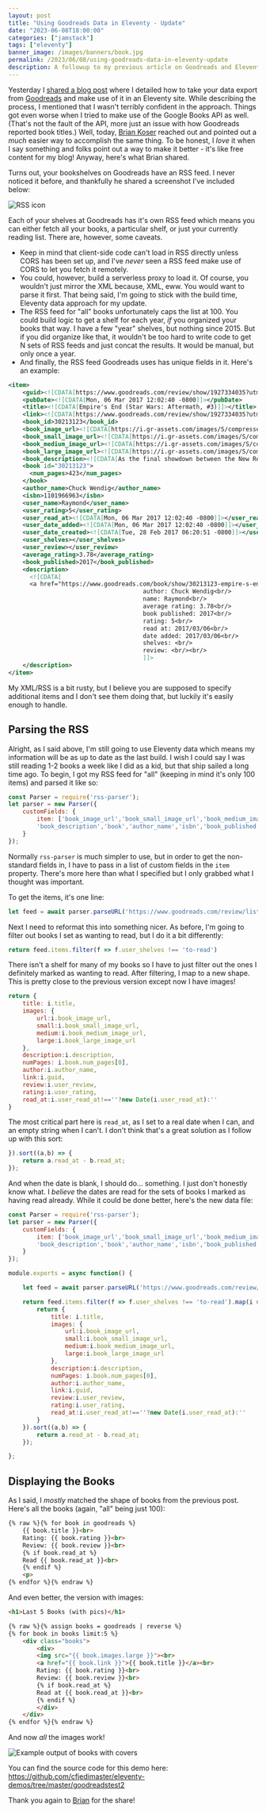 ```yaml
---
layout: post
title: "Using Goodreads Data in Eleventy - Update"
date: "2023-06-08T18:00:00"
categories: ["jamstack"]
tags: ["eleventy"]
banner_image: /images/banners/book.jpg
permalink: /2023/06/08/using-goodreads-data-in-eleventy-update
description: A followup to my previous article on Goodreads and Eleventy
---
```


Yesterday I [shared a blog post](https://www.raymondcamden.com/2023/06/07/using-goodreads-data-in-eleventy) where I detailed how to take your data export from [Goodreads](https://goodreads.com) and make use of it in an Eleventy site. While describing the process, I mentioned that I wasn't terribly confident in the approach. Things got even worse when I tried to make use of the Google Books API as well. (That's not the fault of the API, more just an issue with how Goodreads reported book titles.) Well, today, [Brian Koser](http://koser.us/) reached out and pointed out a *much* easier way to accomplish the same thing. To be honest, I *love* it when I say something and folks point out a way to make it better - it's like free content for my blog! Anyway, here's what Brian shared. 

Turns out, your bookshelves on Goodreads have an RSS feed. I never noticed it before, and thankfully he shared a screenshot I've included below:

<p>
<img src="https://static.raymondcamden.com/images/2023/06/rss.jpg" alt="RSS icon" class="imgborder imgcenter" loading="lazy">
</p>

Each of your shelves at Goodreads has it's own RSS feed which means you can either fetch all your books, a particular shelf, or just your currently reading list. There are, however, some caveats. 

* Keep in mind that client-side code can't load in RSS directly unless CORS has been set up, and I've *never* seen a RSS feed make use of CORS to let you fetch it remotely.
* You could, however, build a serverless proxy to load it. Of course, you wouldn't just mirror the XML because, XML, eww. You would want to parse it first. That being said, I'm going to stick with the build time, Eleventy data approach for my update.
* The RSS feed for "all" books unfortunately caps the list at 100. You could build logic to get a shelf for each year, *if* you organized your books that way. I have a few "year" shelves, but nothing since 2015. But if you did organize like that, it wouldn't be too hard to write code to get N sets of RSS feeds and just concat the results. It would be manual, but only once a year.
* And finally, the RSS feed Goodreads uses has unique fields in it. Here's an example:

```xml
<item>
    <guid><![CDATA[https://www.goodreads.com/review/show/1927334035?utm_medium=api&utm_source=rss]]></guid>
    <pubDate><![CDATA[Mon, 06 Mar 2017 12:02:40 -0800]]></pubDate>
    <title><![CDATA[Empire's End (Star Wars: Aftermath, #3)]]></title>
    <link><![CDATA[https://www.goodreads.com/review/show/1927334035?utm_medium=api&utm_source=rss]]></link>
    <book_id>30213123</book_id>
    <book_image_url><![CDATA[https://i.gr-assets.com/images/S/compressed.photo.goodreads.com/books/1469404967l/30213123._SY75_.jpg]]></book_image_url>
    <book_small_image_url><![CDATA[https://i.gr-assets.com/images/S/compressed.photo.goodreads.com/books/1469404967l/30213123._SY75_.jpg]]></book_small_image_url>
    <book_medium_image_url><![CDATA[https://i.gr-assets.com/images/S/compressed.photo.goodreads.com/books/1469404967l/30213123._SX98_.jpg]]></book_medium_image_url>
    <book_large_image_url><![CDATA[https://i.gr-assets.com/images/S/compressed.photo.goodreads.com/books/1469404967l/30213123.jpg]]></book_large_image_url>
    <book_description><![CDATA[As the final showdown between the New Republic and the Empire draws near, all eyes turn to a once-isolated planet: Jakku.<br /><br />The Battle of Endor shattered the Empire, scattering its remaining forces across the galaxy. But the months following the Rebellion’s victory have not been easy. The fledgling New Republic has suffered a devastating attack from the Imperial remnant, forcing the new democracy to escalate its hunt for the hidden enemy.<br /><br />For her role in the deadly ambush, Grand Admiral Rae Sloane is the most wanted Imperial war criminal—and one-time rebel pilot Norra Wexley, back in service at Leia’s urgent request, is leading the hunt. But more than just loyalty to the New Republic drives Norra forward: Her husband was turned into a murderous pawn in Sloane’s assassination plot, and now she wants vengeance as much as justice.<br /><br />Sloane, too, is on a furious quest: pursuing the treacherous Gallius Rax to the barren planet Jakku. As the true mastermind behind the Empire’s devastating attack, Rax has led the Empire to its defining moment. The cunning strategist has gathered the powerful remnants of the Empire’s war machine, preparing to execute the late Emperor Palpatine’s final plan. As the Imperial fleet orbits Jakku, an armada of Republic fighters closes in to finish what began at Endor. Norra and her crew soar into the heart of an apocalyptic clash that will leave land and sky alike scorched. And the future of the galaxy will finally be decided.]]></book_description>
    <book id="30213123">
      <num_pages>423</num_pages>
    </book>
    <author_name>Chuck Wendig</author_name>
    <isbn>1101966963</isbn>
    <user_name>Raymond</user_name>
    <user_rating>5</user_rating>
    <user_read_at><![CDATA[Mon, 06 Mar 2017 12:02:40 -0800]]></user_read_at>
    <user_date_added><![CDATA[Mon, 06 Mar 2017 12:02:40 -0800]]></user_date_added>
    <user_date_created><![CDATA[Tue, 28 Feb 2017 06:20:51 -0800]]></user_date_created>
    <user_shelves></user_shelves>
    <user_review></user_review>
    <average_rating>3.78</average_rating>
    <book_published>2017</book_published>
    <description>
      <![CDATA[
      <a href="https://www.goodreads.com/book/show/30213123-empire-s-end?utm_medium=api&amp;utm_source=rss"><img alt="Empire&#39;s End (Star Wars: Aftermath, #3)" src="https://i.gr-assets.com/images/S/compressed.photo.goodreads.com/books/1469404967l/30213123._SY75_.jpg" /></a><br/>
                                      author: Chuck Wendig<br/>
                                      name: Raymond<br/>
                                      average rating: 3.78<br/>
                                      book published: 2017<br/>
                                      rating: 5<br/>
                                      read at: 2017/03/06<br/>
                                      date added: 2017/03/06<br/>
                                      shelves: <br/>
                                      review: <br/><br/>
                                      ]]>
    </description>
</item>
```

My XML/RSS is a bit rusty, but I believe you are supposed to specify additional items and I don't see them doing that, but luckily it's easily enough to handle. 

## Parsing the RSS

Alright, as I said above, I'm still going to use Eleventy data which means my information will be as up to date as the last build. I wish I could say I was still reading 1-2 books a week like I did as a kid, but that ship sailed a long time ago. To begin, I got my RSS feed for "all" (keeping in mind it's only 100 items) and parsed it like so:

```js
const Parser = require('rss-parser');
let parser = new Parser({
	customFields: {
		item: ['book_image_url','book_small_image_url','book_medium_image_url','book_large_image_url',
		'book_description','book','author_name','isbn','book_published','user_read_at','user_review','user_rating','user_shelves']
	}
});
```

Normally `rss-parser` is much simpler to use, but in order to get the non-standard fields in, I have to pass in a list of custom fields in the `item` property. There's more here than what I specified but I only grabbed what I thought was important. 

To get the items, it's one line:

```js
let feed = await parser.parseURL('https://www.goodreads.com/review/list_rss/7962326?key=Ec1w1KAYYmxfKil4LNjNHm0vEWA2ksM3KjJI2Q5KdXT-MRBJ&shelf=%23ALL%23');
```

Next I need to reformat this into something nicer. As before, I'm going to filter out books I set as wanting to read, but I do it a bit differently:

```js
return feed.items.filter(f => f.user_shelves !== 'to-read')
```

There isn't a shelf for many of my books so I have to just filter out the ones I definitely marked as wanting to read. After filtering, I map to a new shape. This is pretty close to the previous version except now I have images!

```js
return {
	title: i.title,
	images: {
		url:i.book_image_url,
		small:i.book_small_image_url,
		medium:i.book_medium_image_url,
		large:i.book_large_image_url
	},
	description:i.description, 
	numPages: i.book.num_pages[0],
	author:i.author_name,
	link:i.guid,
	review:i.user_review,
	rating:i.user_rating,
	read_at:i.user_read_at!==''?new Date(i.user_read_at):''
}
```

The most critical part here is `read_at`, as I set to a real date when I can, and an empty string when I can't. I don't think that's a great solution as I follow up with this sort:

```js
}).sort((a,b) => {
	return a.read_at - b.read_at;
});
```

And when the date is blank, I should do... something. I just don't honestly know what. I *believe* the dates are read for the sets of books I marked as having read already. While it could be done better, here's the new data file:

```js
const Parser = require('rss-parser');
let parser = new Parser({
	customFields: {
		item: ['book_image_url','book_small_image_url','book_medium_image_url','book_large_image_url',
		'book_description','book','author_name','isbn','book_published','user_read_at','user_review','user_rating','user_shelves']
	}
});

module.exports = async function() {

	let feed = await parser.parseURL('https://www.goodreads.com/review/list_rss/7962326?key=Ec1w1KAYYmxfKil4LNjNHm0vEWA2ksM3KjJI2Q5KdXT-MRBJ&shelf=%23ALL%23');

	return feed.items.filter(f => f.user_shelves !== 'to-read').map(i => {
		return {
			title: i.title,
			images: {
				url:i.book_image_url,
				small:i.book_small_image_url,
				medium:i.book_medium_image_url,
				large:i.book_large_image_url
			},
			description:i.description, 
			numPages: i.book.num_pages[0],
			author:i.author_name,
			link:i.guid,
			review:i.user_review,
			rating:i.user_rating,
			read_at:i.user_read_at!==''?new Date(i.user_read_at):''
		}
	}).sort((a,b) => {
		return a.read_at - b.read_at;
	});

};
```

## Displaying the Books

As I said, I *mostly* matched the shape of books from the previous post. Here's all the books (again, "all" being just 100):

```html
{% raw %}{% for book in goodreads %}
	{{ book.title }}<br>
	Rating: {{ book.rating }}<br>
	Review: {{ book.review }}<br>
	{% if book.read_at %}
	Read {{ book.read_at }}<br>
	{% endif %}
	<p>
{% endfor %}{% endraw %}
```

And even better, the version with images:

```html
<h1>Last 5 Books (with pics)</h1>

{% raw %}{% assign books = goodreads | reverse %}
{% for book in books limit:5 %}
	<div class="books">
		<div>
		<img src="{{ book.images.large }}"><br>
		<a href="{{ book.link }}">{{ book.title }}</a><br>
		Rating: {{ book.rating }}<br>
		Review: {{ book.review }}<br>
		{% if book.read_at %}
		Read at {{ book.read_at }}<br>
		{% endif %}
		</div>
	</div>
{% endfor %}{% endraw %}
```

And now *all* the images work!

<p>
<img src="https://static.raymondcamden.com/images/2023/06/covers.jpg" alt="Example output of books with covers" class="imgborder imgcenter" loading="lazy">
</p>

You can find the source code for this demo here: <https://github.com/cfjedimaster/eleventy-demos/tree/master/goodreadstest2> 

Thank you again to  [Brian](http://koser.us/) for the share!